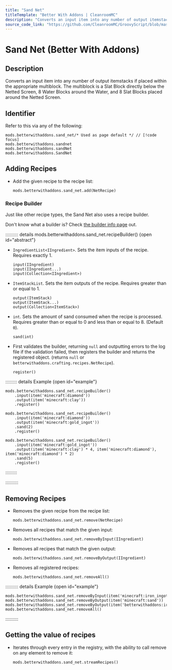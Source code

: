 ```yaml
---
title: "Sand Net"
titleTemplate: "Better With Addons | CleanroomMC"
description: "Converts an input item into any number of output itemstacks if placed within the appropriate multiblock. The multiblock is a Slat Block directly below the Netted Screen, 8 Water Blocks around the Water, and 8 Slat Blocks placed around the Netted Screen."
source_code_link: "https://github.com/CleanroomMC/GroovyScript/blob/master/src/main/java/com/cleanroommc/groovyscript/compat/mods/betterwithaddons/SandNet.java"
---
```


# Sand Net (Better With Addons)

## Description

Converts an input item into any number of output itemstacks if placed within the appropriate multiblock. The multiblock is a Slat Block directly below the Netted Screen, 8 Water Blocks around the Water, and 8 Slat Blocks placed around the Netted Screen.

## Identifier

Refer to this via any of the following:

```groovy:no-line-numbers {1}
mods.betterwithaddons.sand_net/* Used as page default */ // [!code focus]
mods.betterwithaddons.sandnet
mods.betterwithaddons.sandNet
mods.betterwithaddons.SandNet
```


## Adding Recipes

- Add the given recipe to the recipe list:

    ```groovy:no-line-numbers
    mods.betterwithaddons.sand_net.add(NetRecipe)
    ```


### Recipe Builder

Just like other recipe types, the Sand Net also uses a recipe builder.

Don't know what a builder is? Check [the builder info page](../../getting_started/builder.md) out.

:::::::::: details mods.betterwithaddons.sand_net.recipeBuilder() {open id="abstract"}
- `IngredientList<IIngredient>`. Sets the item inputs of the recipe. Requires exactly 1.

    ```groovy:no-line-numbers
    input(IIngredient)
    input(IIngredient...)
    input(Collection<IIngredient>)
    ```

- `ItemStackList`. Sets the item outputs of the recipe. Requires greater than or equal to 1.

    ```groovy:no-line-numbers
    output(ItemStack)
    output(ItemStack...)
    output(Collection<ItemStack>)
    ```

- `int`. Sets the amount of sand consumed when the recipe is processed. Requires greater than or equal to 0 and less than or equal to 8. (Default `0`).

    ```groovy:no-line-numbers
    sand(int)
    ```

- First validates the builder, returning `null` and outputting errors to the log file if the validation failed, then registers the builder and returns the registered object. (returns `null` or `betterwithaddons.crafting.recipes.NetRecipe`).

    ```groovy:no-line-numbers
    register()
    ```

::::::::: details Example {open id="example"}
```groovy:no-line-numbers
mods.betterwithaddons.sand_net.recipeBuilder()
    .input(item('minecraft:diamond'))
    .output(item('minecraft:clay'))
    .register()

mods.betterwithaddons.sand_net.recipeBuilder()
    .input(item('minecraft:diamond'))
    .output(item('minecraft:gold_ingot'))
    .sand(2)
    .register()

mods.betterwithaddons.sand_net.recipeBuilder()
    .input(item('minecraft:gold_ingot'))
    .output(item('minecraft:clay') * 4, item('minecraft:diamond'), item('minecraft:diamond') * 2)
    .sand(5)
    .register()
```

:::::::::

::::::::::

## Removing Recipes

- Removes the given recipe from the recipe list:

    ```groovy:no-line-numbers
    mods.betterwithaddons.sand_net.remove(NetRecipe)
    ```

- Removes all recipes that match the given input:

    ```groovy:no-line-numbers
    mods.betterwithaddons.sand_net.removeByInput(IIngredient)
    ```

- Removes all recipes that match the given output:

    ```groovy:no-line-numbers
    mods.betterwithaddons.sand_net.removeByOutput(IIngredient)
    ```

- Removes all registered recipes:

    ```groovy:no-line-numbers
    mods.betterwithaddons.sand_net.removeAll()
    ```

:::::::::: details Example {open id="example"}
```groovy:no-line-numbers
mods.betterwithaddons.sand_net.removeByInput(item('minecraft:iron_ingot'))
mods.betterwithaddons.sand_net.removeByOutput(item('minecraft:sand'))
mods.betterwithaddons.sand_net.removeByOutput(item('betterwithaddons:iron_sand'))
mods.betterwithaddons.sand_net.removeAll()
```

::::::::::

## Getting the value of recipes

- Iterates through every entry in the registry, with the ability to call remove on any element to remove it:

    ```groovy:no-line-numbers
    mods.betterwithaddons.sand_net.streamRecipes()
    ```
